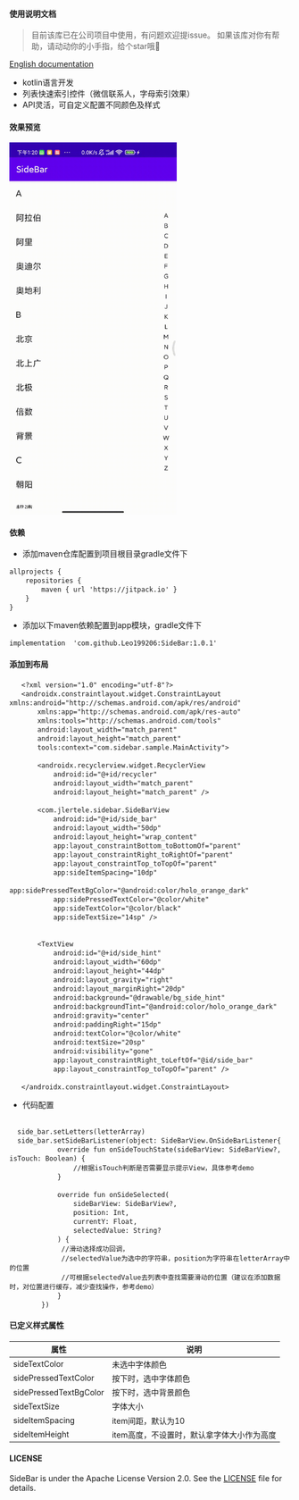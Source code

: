 #### 使用说明文档
> 目前该库已在公司项目中使用，有问题欢迎提issue。
> 如果该库对你有帮助，请动动你的小手指，给个star哦🤩     

[English documentation](https://raw.githubusercontent.com/Leo199206/SideBar/main/README_EN.md)

+ kotlin语言开发
+ 列表快速索引控件（微信联系人，字母索引效果）
+ API灵活，可自定义配置不同颜色及样式



#### 效果预览
<img src="https://raw.githubusercontent.com/Leo199206/SideBar/main/image/device-2021-02-19-132024.gif" width="300" heght="500" align=center />


#### 依赖
+ 添加maven仓库配置到项目根目录gradle文件下

```
allprojects {
    repositories {
        maven { url 'https://jitpack.io' }
    }
}
```

+ 添加以下maven依赖配置到app模块，gradle文件下

```
implementation  'com.github.Leo199206:SideBar:1.0.1'
```

#### 添加到布局

```
   <?xml version="1.0" encoding="utf-8"?>
   <androidx.constraintlayout.widget.ConstraintLayout xmlns:android="http://schemas.android.com/apk/res/android"
       xmlns:app="http://schemas.android.com/apk/res-auto"
       xmlns:tools="http://schemas.android.com/tools"
       android:layout_width="match_parent"
       android:layout_height="match_parent"
       tools:context="com.sidebar.sample.MainActivity">
   
       <androidx.recyclerview.widget.RecyclerView
           android:id="@+id/recycler"
           android:layout_width="match_parent"
           android:layout_height="match_parent" />
   
       <com.jlertele.sidebar.SideBarView
           android:id="@+id/side_bar"
           android:layout_width="50dp"
           android:layout_height="wrap_content"
           app:layout_constraintBottom_toBottomOf="parent"
           app:layout_constraintRight_toRightOf="parent"
           app:layout_constraintTop_toTopOf="parent"
           app:sideItemSpacing="10dp"
           app:sidePressedTextBgColor="@android:color/holo_orange_dark"
           app:sidePressedTextColor="@color/white"
           app:sideTextColor="@color/black"
           app:sideTextSize="14sp" />
   
   
       <TextView
           android:id="@+id/side_hint"
           android:layout_width="60dp"
           android:layout_height="44dp"
           android:layout_gravity="right"
           android:layout_marginRight="20dp"
           android:background="@drawable/bg_side_hint"
           android:backgroundTint="@android:color/holo_orange_dark"
           android:gravity="center"
           android:paddingRight="15dp"
           android:textColor="@color/white"
           android:textSize="20sp"
           android:visibility="gone"
           app:layout_constraintRight_toLeftOf="@id/side_bar"
           app:layout_constraintTop_toTopOf="parent" />
   
   </androidx.constraintlayout.widget.ConstraintLayout>
```

+ 代码配置

```

  side_bar.setLetters(letterArray)
  side_bar.setSideBarListener(object: SideBarView.OnSideBarListener{
            override fun onSideTouchState(sideBarView: SideBarView?, isTouch: Boolean) {
                //根据isTouch判断是否需要显示提示View，具体参考demo
            }

            override fun onSideSelected(
                sideBarView: SideBarView?,
                position: Int,
                currentY: Float,
                selectedValue: String?
            ) {
             //滑动选择成功回调，
             //selectedValue为选中的字符串，position为字符串在letterArray中的位置
             //可根据selectedValue去列表中查找需要滑动的位置（建议在添加数据时，对位置进行缓存，减少查找操作，参考demo）
            }
        })

```


#### 已定义样式属性

| 属性  | 说明 |
| --- | --- |
| sideTextColor | 未选中字体颜色 |
| sidePressedTextColor | 按下时，选中字体颜色 |
| sidePressedTextBgColor | 按下时，选中背景颜色 |
| sideTextSize | 字体大小 | 
| sideItemSpacing | item间距，默认为10 |
| sideItemHeight | item高度，不设置时，默认拿字体大小作为高度 |

#### LICENSE
SideBar is under the Apache License Version 2.0. See the [LICENSE](https://raw.githubusercontent.com/Leo199206/SideBar/main/LICENSE) file for details.